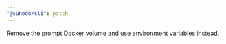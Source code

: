 ```yaml
---
"@sunodo/cli": patch
---
```


Remove the prompt Docker volume and use environment variables instead.
